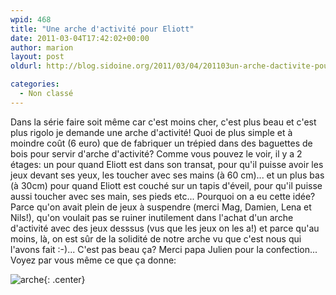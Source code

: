 ```yaml
---
wpid: 468
title: "Une arche d'activité pour Eliott"
date: 2011-03-04T17:42:02+00:00
author: marion
layout: post
oldurl: http://blog.sidoine.org/2011/03/04/201103un-arche-dactivite-pour-eliott/

categories:
  - Non classé
---
```

Dans la série faire soit même car c'est moins cher, c'est plus beau et c'est plus rigolo je demande une arche d'activité! Quoi de plus simple et à moindre coût (6 euro) que de fabriquer un trépied dans des baguettes de bois pour servir d'arche d'activité? Comme vous pouvez le voir, il y a 2 étages: un pour quand Eliott est dans son transat, pour qu'il puisse avoir les jeux devant ses yeux, les toucher avec ses mains (à 60 cm)... et un plus bas (à 30cm) pour quand Eliott est couché sur un tapis d'éveil, pour qu'il puisse aussi toucher avec ses main, ses pieds etc... Pourquoi on a eu cette idée? Parce qu'on avait plein de jeux à suspendre (merci Mag, Damien, Lena et Nils!), qu'on voulait pas se ruiner inutilement dans l'achat d'un arche d'activité avec des jeux desssus (vus que les jeux on les a!) et parce qu'au moins, là, on est sûr de la solidité de notre arche vu que c'est nous qui l'avons fait :-)... C'est pas beau ça? Merci papa Julien pour la confection... Voyez par vous même ce que ça donne:

![arche](/media/2011/IMG_4432.JPG){: .center}